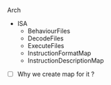 Arch
  - ISA
    - BehaviourFiles
    - DecodeFiles
    - ExecuteFiles
    - InstructionFormatMap
    - InstructionDescriptionMap

- [ ] Why we create map for it ?

